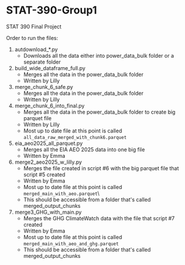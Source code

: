 # STAT-390-Group1
STAT 390 Final Project 

Order to run the files:
1. autdownload_*.py 
   - Downloads all the data either into power_data_bulk folder or a separate folder
2. build_wide_dataframe_full.py
   - Merges all the data in the power_data_bulk folder
   - Written by Lilly
4. merge_chunk_6_safe.py
   - Merges all the data in the power_data_bulk folder
   - Written by Lilly
5. merge_chunk_6_into_final.py
   - Merges all the data in the power_data_bulk folder to create big parquet file
   - Written by Lilly
   - Most up to date file at this point is called `all_data_raw_merged_with_chunk6.parquet`
6. eia_aeo2025_all_parquet.py
   - Merges all the EIA AEO 2025 data into one big file
   - Written by Emma
7. merge2_aeo2025_w_lilly.py
   - Merges the file created in script #6 with the big parquet file that script #5 created
   - Written by Emma
   - Most up to date file at this point is called `merged_main_with_aeo.parquet`\
   - This should be accessible from a folder that's called merged_output_chunks
8. merge3_GHG_with_main.py
   - Merges the GHG ClimateWatch data with the file that script #7 created
   - Written by Emma
   - Most up to date file at this point is called `merged_main_with_aeo_and_ghg.parquet`
   - This should be accessible from a folder that's called merged_output_chunks
